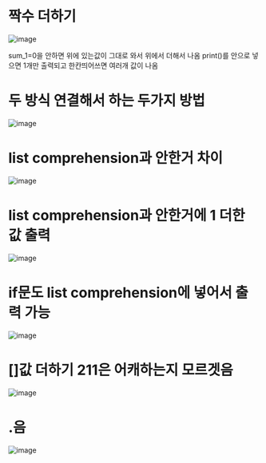 # 짝수 더하기

![image](https://github.com/LeeMinGyu23/1/assets/117800561/e06edb7d-349e-468d-be00-36d1966f2095)

sum_1=0을 안하면 위에 있는값이 그대로 와서 위에서 더해서 나옴 
print()를 안으로 넣으면 1개만 출력되고 한칸띄어쓰면 여러개 값이 나옴

# 두 방식 연결해서 하는 두가지 방법

![image](https://github.com/LeeMinGyu23/1/assets/117800561/0a7fdb0c-d0a1-4f9d-b6a2-3198bbef84da)

# list comprehension과 안한거 차이
![image](https://github.com/LeeMinGyu23/1/assets/117800561/f60149b2-d287-4d2d-9b74-2bf761faf06c)

# list comprehension과 안한거에 1 더한 값 출력
![image](https://github.com/LeeMinGyu23/1/assets/117800561/76c8a109-0dfa-4ed9-bded-834c6ce37e5d)

# if문도 list comprehension에 넣어서 출력 가능
![image](https://github.com/LeeMinGyu23/1/assets/117800561/eef97acf-332d-4e41-abaa-dd43ec6db57a)

# []값 더하기 211은 어캐하는지 모르겟음
![image](https://github.com/LeeMinGyu23/1/assets/117800561/d3306f53-defd-4945-a7ac-3c3eec2f18fb)

# .음
![image](https://github.com/LeeMinGyu23/1/assets/117800561/4d474ac9-c646-42b5-9dbe-584dac8db7ca)

